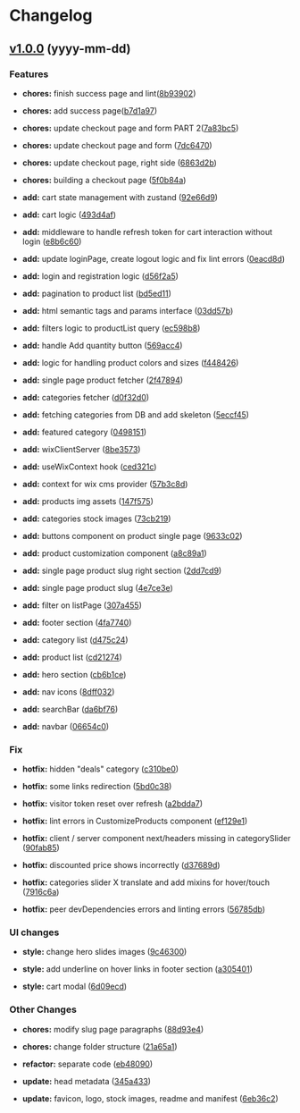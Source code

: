 # Changelog

## [v1.0.0](https://github.com/FedeHide/REPO/releases/tag/v1.0.0) (yyyy-mm-dd)

### Features

* **chores:** finish success page and lint([8b93902](https://github.com/FedeHide/attire-ecommerce-app/commit/8b9390282bc38df9abd1b145918daf4bd5fab725))

* **chores:** add success page([b7d1a97](https://github.com/FedeHide/attire-ecommerce-app/commit/b7d1a97d1e5ec21c87793e4fe61f8eac616eeba6))

* **chores:** update checkout page and form PART 2([7a83bc5](https://github.com/FedeHide/attire-ecommerce-app/commit/7a83bc511f229d4ce9d0112cb8bc77fec07e7c9d))

* **chores:** update checkout page and form ([7dc6470](https://github.com/FedeHide/attire-ecommerce-app/commit/7dc6470aac11a56664ce88a75569ef1b4e4e676b))

* **chores:** update checkout page, right side ([6863d2b](https://github.com/FedeHide/attire-ecommerce-app/commit/6863d2b24799e7f9ff089f7f1b2ee6eca69207e5))

* **chores:** building a checkout page ([5f0b84a](https://github.com/FedeHide/attire-ecommerce-app/commit/5f0b84ae30080f1e7e179b50b23daf05d5e42ae5))

* **add:** cart state management with zustand ([92e66d9](https://github.com/FedeHide/attire-ecommerce-app/commit/92e66d98f2609eebedf0d31786196e69ed6b9c7c))

* **add:** cart logic ([493d4af](https://github.com/FedeHide/attire-ecommerce-app/commit/493d4af631f9f7ca531060d8ee0141099ea3e065))

* **add:** middleware to handle refresh token for cart interaction without login ([e8b6c60](https://github.com/FedeHide/attire-ecommerce-app/commit/e8b6c60c0f74d148c81c1f02080506390793ec06))

* **add:** update loginPage, create logout logic and fix lint errors ([0eacd8d](https://github.com/FedeHide/attire-ecommerce-app/commit/0eacd8d819860efc4958612234499070299938f2))

* **add:** login and registration logic ([d56f2a5](https://github.com/FedeHide/attire-ecommerce-app/commit/d56f2a507fcf6c4f49a4edc511a6dae884802caf))

* **add:** pagination to product list ([bd5ed11](https://github.com/FedeHide/attire-ecommerce-app/commit/bd5ed11dd109ba2489972c55760a4ad40a5afcc7))

* **add:** html semantic tags and params interface ([03dd57b](https://github.com/FedeHide/attire-ecommerce-app/commit/03dd57b7136c7b66f573347b49e686803a670b32))

* **add:** filters logic to productList query ([ec598b8](https://github.com/FedeHide/attire-ecommerce-app/commit/ec598b82ab76e091faaefeb5019c9a0ae1f8ba78))

* **add:** handle Add quantity button ([569acc4](https://github.com/FedeHide/attire-ecommerce-app/commit/569acc465021cf8e835f7c10addd47cb2d8feb05))

* **add:** logic for handling product colors and sizes ([f448426](https://github.com/FedeHide/attire-ecommerce-app/commit/f448426e617ed9f3532f16a1bbb186d73fd06256))

* **add:** single page product fetcher ([2f47894](https://github.com/FedeHide/attire-ecommerce-app/commit/2f478947e688eff079e71f36e410c9cab08ca8bd))

* **add:** categories fetcher ([d0f32d0](https://github.com/FedeHide/attire-ecommerce-app/commit/d0f32d0355e732e81780f94eb47cb18ad6d1b352))

* **add:** fetching categories from DB and add skeleton ([5eccf45](https://github.com/FedeHide/attire-ecommerce-app/commit/5eccf45104d9e6513778af6cc221008d89bf4bac))

* **add:** featured category ([0498151](https://github.com/FedeHide/attire-ecommerce-app/commit/0498151902ec5b1aac45956daa6de9f02e9a6ecc))

* **add:** wixClientServer ([8be3573](https://github.com/FedeHide/attire-ecommerce-app/commit/8be3573e3a3c67471be22893d180978157f52fea))

* **add:** useWixContext hook ([ced321c](https://github.com/FedeHide/attire-ecommerce-app/commit/ced321c540968edaff49848861694fd0321e580c))

* **add:** context for wix cms provider ([57b3c8d](https://github.com/FedeHide/attire-ecommerce-app/commit/57b3c8dc833e037a5f90bc4eeaa6db483daeff72))

* **add:** products img assets ([147f575](https://github.com/FedeHide/attire-ecommerce-app/commit/147f57556dee581e036d8b06c6e89a3454291a4f))

* **add:** categories stock images ([73cb219](https://github.com/FedeHide/attire-ecommerce-app/commit/73cb21906897d3f33f1975e96dad65118f22d14a))

* **add:** buttons component on product single page ([9633c02](https://github.com/FedeHide/attire-ecommerce-app/commit/9633c028dfac9bf6873059547b8e5002e316b7d0))

* **add:** product customization component ([a8c89a1](https://github.com/FedeHide/attire-ecommerce-app/commit/a8c89a16a5c5d813220e190786ae003817ad808e))

* **add:** single page product slug right section ([2dd7cd9](https://github.com/FedeHide/attire-ecommerce-app/commit/2dd7cd93d252a5c5b35d27b3909a1420e35d8952))

* **add:** single page product slug ([4e7ce3e](https://github.com/FedeHide/attire-ecommerce-app/commit/4e7ce3e9b8aecf98fdc141b1156e60161180d5c8))

* **add:** filter on listPage ([307a455](https://github.com/FedeHide/attire-ecommerce-app/commit/307a4553fc3da51bf46ee650cfaa150e7adb3e3e))

* **add:** footer section ([4fa7740](https://github.com/FedeHide/attire-ecommerce-app/commit/4fa77403274e8f3ad3a36edee61beaeaa1b19abf))

* **add:** category list ([d475c24](https://github.com/FedeHide/attire-ecommerce-app/commit/d475c24f9916acf85d516d7716073354ff80ec28))

* **add:** product list ([cd21274](https://github.com/FedeHide/attire-ecommerce-app/commit/cd21274417951862e92a514244fa427ef0f9be3b))

* **add:** hero section ([cb6b1ce](https://github.com/FedeHide/attire-ecommerce-app/commit/cb6b1cef98207dbad5aa96fe06851a5fa3785c59))

* **add:** nav icons ([8dff032](https://github.com/FedeHide/attire-ecommerce-app/commit/8dff0329112ef8c7e0eca27b32173ae695503b74))

* **add:** searchBar ([da6bf76](https://github.com/FedeHide/attire-ecommerce-app/commit/da6bf7689ce4e8edd94b619ac3aea44edd41ef41))

* **add:** navbar ([06654c0](https://github.com/FedeHide/attire-ecommerce-app/commit/06654c033af1bd81cba5e01047787dd3bd631637))

### Fix

* **hotfix:** hidden "deals" category ([c310be0](https://github.com/FedeHide/attire-ecommerce-app/commit/c310be03296b74df11d04e16f8c846661b774196))

* **hotfix:** some links redirection ([5bd0c38](https://github.com/FedeHide/attire-ecommerce-app/commit/5bd0c38ead00917a74e38df9161cf3ddd0407d61))

* **hotfix:** visitor token reset over refresh ([a2bdda7](https://github.com/FedeHide/attire-ecommerce-app/commit/a2bdda7d503ad0e9e0df5f249d6047a0b6794c1d))

* **hotfix:** lint errors in CustomizeProducts component ([ef129e1](https://github.com/FedeHide/attire-ecommerce-app/commit/ef129e1e2995b5de24492db4bb9131be8ae16125))

* **hotfix:** client / server component next/headers missing in categorySlider ([90fab85](https://github.com/FedeHide/attire-ecommerce-app/commit/90fab8534b3dd903c38342c37e5bf8bdc4903ce8))

* **hotfix:** discounted price shows incorrectly ([d37689d](https://github.com/FedeHide/attire-ecommerce-app/commit/d37689d8a40b958651e98b64691b5f715f89263f))

* **hotfix:** categories slider X translate and add mixins for hover/touch ([7916c6a](https://github.com/FedeHide/attire-ecommerce-app/commit/7916c6acd1427fbaeba637dd7e37942534c85926))

* **hotfix:** peer devDependencies errors and linting errors ([56785db](https://github.com/FedeHide/attire-ecommerce-app/commit/56785db1e3474379b8435eb6270f4565e9fbccc0))

### UI changes

* **style:** change hero slides images ([9c46300](https://github.com/FedeHide/attire-ecommerce-app/commit/9c46300f2ba76e834d2efc8743e04ae515c83f3b))

* **style:** add underline on hover links in footer section ([a305401](https://github.com/FedeHide/attire-ecommerce-app/commit/a3054017317222bd3ef0367b0e199c41c51c45ee))

* **style:** cart modal ([6d09ecd](https://github.com/FedeHide/attire-ecommerce-app/commit/6d09ecd9e95f2e7cb70a3a5069d83bcda802907b))

### Other Changes

* **chores:** modify slug page paragraphs ([88d93e4](https://github.com/FedeHide/attire-ecommerce-app/commit/88d93e4ddfd7d36c1ee3f8edb7b0834115296a09))

* **chores:** change folder structure ([21a65a1](https://github.com/FedeHide/attire-ecommerce-app/commit/21a65a1f3c913bb828f456d6aa2a5924785bf72f))

* **refactor:** separate code ([eb48090](https://github.com/FedeHide/attire-ecommerce-app/commit/eb480907d59c708645b63333f538d171d631f9a2))

* **update:** head metadata ([345a433](https://github.com/FedeHide/attire-ecommerce-app/commit/345a4335626e11d5bca6013a603b5ef184f8f2da))

* **update:** favicon, logo, stock images, readme and manifest ([6eb36c2](https://github.com/FedeHide/attire-ecommerce-app/commit/6eb36c29ca64ec43eacb8b984d045ef739fc00f4))


